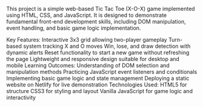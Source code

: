 
  
  This project is a simple web-based Tic Tac Toe (X-O-X) game implemented using HTML, CSS, and JavaScript. It is designed to demonstrate fundamental front-end development skills, including DOM manipulation, event handling, and basic game logic implementation.

 Key Features:
Interactive 3x3 grid allowing two-player gameplay
Turn-based system tracking X and O moves
Win, lose, and draw detection with dynamic alerts
Reset functionality to start a new game without refreshing the page
Lightweight and responsive design suitable for desktop and mobile
 Learning Outcomes:
Understanding of DOM selection and manipulation methods
Practicing JavaScript event listeners and conditionals
Implementing basic game logic and state management
Deploying a static website on Netlify for live demonstration
 Technologies Used:
HTML5 for structure
CSS3 for styling and layout
Vanilla JavaScript for game logic and interactivity
